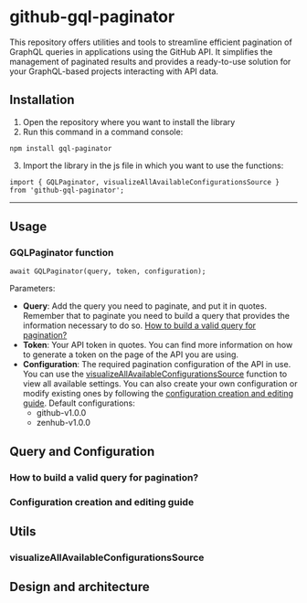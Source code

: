 # github-gql-paginator
This repository offers utilities and tools to streamline efficient pagination of GraphQL queries in applications using the GitHub API. It simplifies the management of paginated results and provides a ready-to-use solution for your GraphQL-based projects interacting with API data.

## Installation
1. Open the repository where you want to install the library
2. Run this command in a command console:
```
npm install gql-paginator
```
3. Import the library in the js file in which you want to use the functions:
```
import { GQLPaginator, visualizeAllAvailableConfigurationsSource } from 'github-gql-paginator';
```
---
## Usage
### GQLPaginator function
```
await GQLPaginator(query, token, configuration);
```
Parameters:
-  **Query**: Add the query you need to paginate, and put it in quotes. Remember that to paginate you need to build a query that provides the information necessary to do so. [How to build a valid query for pagination?](https://github.com/governify/gql-paginator/tree/main#how-to-build-a-valid-query-for-pagination)
-  **Token**: Your API token in quotes. You can find more information on how to generate a token on the page of the API you are using.
-  **Configuration**: The required pagination configuration of the API in use. You can use the [visualizeAllAvailableConfigurationsSource](https://github.com/governify/gql-paginator/tree/main#visualizeallavailableconfigurationssource) function to view all available settings. You can also create your own configuration or modify existing ones by following the [configuration creation and editing guide](https://github.com/governify/gql-paginator/tree/main#configuration-creation-and-editing-guide). Default configurations:
    - github-v1.0.0
    - zenhub-v1.0.0
 
## Query and Configuration
### How to build a valid query for pagination?
### Configuration creation and editing guide

## Utils
### visualizeAllAvailableConfigurationsSource

## Design and architecture


